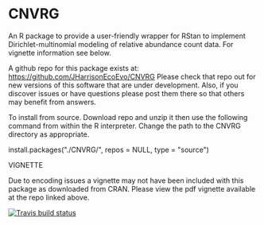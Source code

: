 # CNVRG

An R package to provide a user-friendly wrapper for RStan to implement Dirichlet-multinomial modeling of relative abundance count data. For vignette information see below.

A github repo for this package exists at: https://github.com/JHarrisonEcoEvo/CNVRG
Please check that repo out for new versions of this software that are under development. Also, if you discover issues or have questions please post them there so that others may benefit from answers.

To install from source. Download repo and unzip it then use the following command from within the R interpreter. 
Change the path to the CNVRG directory as appropriate. 

install.packages("./CNVRG/", repos = NULL, type = "source")

VIGNETTE

Due to encoding issues a vignette may not have been included with this package as downloaded from CRAN. Please view the pdf vignette available at the repo linked above. 

<!-- badges: start -->
[![Travis build status](https://travis-ci.com/JHarrisonEcoEvo/CNVRG.svg?branch=master)](https://travis-ci.com/JHarrisonEcoEvo/CNVRG)
<!-- badges: end -->